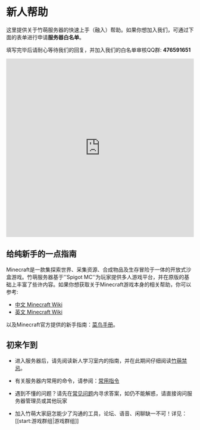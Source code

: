 # 新人帮助

这里提供关于竹萌服务器的快速上手（融入）帮助。如果你想加入我们，可通过下面的表单进行申请**服务器白名单**。

填写完毕后请耐心等待我们的回复，并加入我们的白名单审核QQ群: **476591651**

<html>
<iframe width="100%" height= "480px" src= "https://forms.office.com/Pages/ResponsePage.aspx?id=wUhacMO\_9k66h6T5cWQiUpH3RNgFwWFFvK92BHrOejlUQjdSVkNJN0U2VkVLTUc4SFlHQkhQRjlETi4u&embed=true" frameborder= "0" marginwidth= "0" marginheight= "0" style= "border: none; max-width:100%; max-height:100vh" allowfullscreen webkitallowfullscreen mozallowfullscreen msallowfullscreen> </iframe>
</html>

## 给纯新手的一点指南



Minecraft是一款集探索世界、采集资源、合成物品及生存冒险于一体的开放式沙盒游戏。竹萌服务器基于''Spigot MC''为玩家提供多人游戏平台，并在原版的基础上丰富了些许内容。如果你想获取关于Minecraft游戏本身的相关帮助，你可以参考:
* [中文 Minecraft Wiki](https://minecraft-zh.gamepedia.com/)
* [英文 Minecraft Wiki](https://minecraft.gamepedia.com/Minecraft/)


以及Minecraft官方提供的新手指南：[菜鸟手册](https://minecraft-zh.gamepedia.com/%E6%95%99%E7%A8%8B/%E8%8F%9C%E9%B8%9F%E6%89%8B%E5%86%8C)。


## 初来乍到

* 进入服务器后，请先阅读新人学习室内的指南，并在此期间仔细阅读[竹萌禁忌](竹萌禁忌.md)。

* 有关服务器内常用的命令，请参阅：[常用指令](常用指令.md)

* 遇到不懂的问题？请先在[常见问题](常见问题.md)内寻求答案，如仍不能解惑，请直接询问服务器管理员或其他玩家

* 加入竹萌大家庭怎能少了沟通的工具，论坛、语音、闲聊缺一不可！详见：\[\[start:游戏群组\|游戏群组\]\]